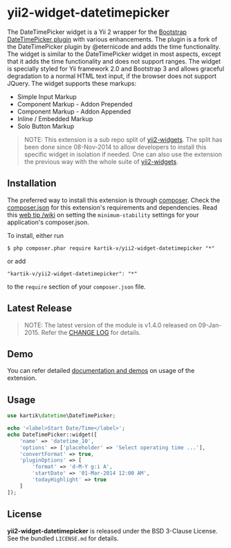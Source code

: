 yii2-widget-datetimepicker
==========================

The DateTimePicker widget is a Yii 2 wrapper for the [Bootstrap DateTimePicker plugin](http://www.malot.fr/bootstrap-datetimepicker) with various enhancements. The plugin is a fork of the DateTimePicker plugin by @eternicode and adds the time functionality. The widget is similar to the DateTimePicker widget in most aspects, except that it adds the time functionality and does not support ranges. The widget is specially styled for Yii framework 2.0 and Bootstrap 3 and allows graceful degradation to a normal HTML text input, if the browser does not support JQuery. The widget supports these markups:

* Simple Input Markup
* Component Markup - Addon Prepended
* Component Markup - Addon Appended
* Inline / Embedded Markup
* Solo Button Markup

> NOTE: This extension is a sub repo split of [yii2-widgets](https://github.com/kartik-v/yii2-widgets). The split has been done since 08-Nov-2014 to allow developers to install this specific widget in isolation if needed. One can also use the extension the previous way with the whole suite of [yii2-widgets](http://demos.krajee.com/widgets).

## Installation

The preferred way to install this extension is through [composer](http://getcomposer.org/download/). Check the [composer.json](https://github.com/kartik-v/yii2-widget-datetimepicker/blob/master/composer.json) for this extension's requirements and dependencies. Read this [web tip /wiki](http://webtips.krajee.com/setting-composer-minimum-stability-application/) on setting the `minimum-stability` settings for your application's composer.json.

To install, either run

```
$ php composer.phar require kartik-v/yii2-widget-datetimepicker "*"
```

or add

```
"kartik-v/yii2-widget-datetimepicker": "*"
```

to the ```require``` section of your `composer.json` file.

## Latest Release

> NOTE: The latest version of the module is v1.4.0 released on 09-Jan-2015. Refer the [CHANGE LOG](https://github.com/kartik-v/yii2-widget-datetimepicker/blob/master/CHANGE.md) for details.

## Demo

You can refer detailed [documentation and demos](http://demos.krajee.com/widget-details/datetimepicker) on usage of the extension.

## Usage

```php
use kartik\datetime\DateTimePicker;

echo '<label>Start Date/Time</label>';
echo DateTimePicker::widget([
    'name' => 'datetime_10',
    'options' => ['placeholder' => 'Select operating time ...'],
    'convertFormat' => true,
    'pluginOptions' => [
        'format' => 'd-M-Y g:i A',
        'startDate' => '01-Mar-2014 12:00 AM',
        'todayHighlight' => true
    ]
]);
```

## License

**yii2-widget-datetimepicker** is released under the BSD 3-Clause License. See the bundled `LICENSE.md` for details.